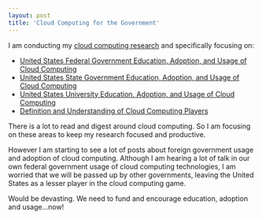 ```yaml
---
layout: post
title: 'Cloud Computing for the Government'
---
```

I am conducting my <a href="http://cloud.kinlane.com">cloud computing research</a> and specifically focusing on:
<ul class="mainlist">
	<li><a href="http://sites.google.com/a/kinlane.com/cloud-computing/federal-government">United States Federal Government Education, Adoption, and Usage of Cloud Computing</a></li>
	<li><a href="http://sites.google.com/a/kinlane.com/cloud-computing/state-government">United States State Government Education, Adoption, and Usage of Cloud Computing</a></li>
	<li><a href="http://sites.google.com/a/kinlane.com/cloud-computing/universities">United States University Education, Adoption, and Usage of Cloud Computing</a></li>
	<li><a href="http://sites.google.com/a/kinlane.com/cloud-computing/players">Definition and Understanding of Cloud Computing Players</a></li>
</ul>
There is a lot to read and digest around cloud computing. So I am focusing on these areas to keep my research focused and productive.<p></p>
However I am starting to see a lot of posts about foreign government usage and adoption of cloud computing. Although I am hearing a lot of talk in our own federal government usage of cloud computing technologies, I am worried that we will be passed up by other governments, leaving the United States as a lesser player in the cloud computing game.<p></p>
Would be devasting. We need to fund and encourage education, adoption and usage...now!
